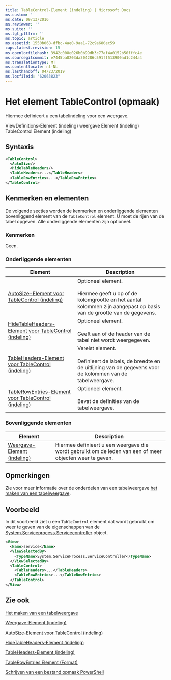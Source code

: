 ```yaml
---
title: TableControl-Element (indeling) | Microsoft Docs
ms.custom: ''
ms.date: 09/13/2016
ms.reviewer: ''
ms.suite: ''
ms.tgt_pltfrm: ''
ms.topic: article
ms.assetid: 1550b068-dfbc-4ae0-9aa1-72c9a680ec59
caps.latest.revision: 15
ms.openlocfilehash: 3942c008e026b0b99db3c77af4a0152b50fffc4e
ms.sourcegitcommit: e7445ba8203da304286c591ff513900ad1c244a4
ms.translationtype: MT
ms.contentlocale: nl-NL
ms.lasthandoff: 04/23/2019
ms.locfileid: "62063823"
---
```

# <a name="tablecontrol-element-format"></a>Het element TableControl (opmaak)

Hiermee definieert u een tabelindeling voor een weergave.

ViewDefinitions-Element (indeling) weergave Element (indeling) TableControl Element (indeling)

## <a name="syntax"></a>Syntaxis

```xml
<TableControl>
  <AutoSize/>
  <HideTableHeaders/>
  <TableHeaders>...</TableHeaders>
  <TableRowEntries>...</TableRowEntries>
</TableControl>

```

## <a name="attributes-and-elements"></a>Kenmerken en elementen

De volgende secties worden de kenmerken en onderliggende elementen bovenliggend element van de `TableControl` element. U moet de rijen van de tabel opgeven. Alle onderliggende elementen zijn optioneel.

### <a name="attributes"></a>Kenmerken

Geen.

### <a name="child-elements"></a>Onderliggende elementen

|Element|Description|
|-------------|-----------------|
|[AutoSize-Element voor TableControl (indeling)](./autosize-element-for-tablecontrol-format.md)|Optioneel element.<br /><br /> Hiermee geeft u op of de kolomgrootte en het aantal kolommen zijn aangepast op basis van de grootte van de gegevens.|
|[HideTableHeaders-Element voor TableControl (indeling)](./hidetableheaders-element-format.md)|Optioneel element.<br /><br /> Geeft aan of de header van de tabel niet wordt weergegeven.|
|[TableHeaders-Element voor TableControl (indeling)](./tableheaders-element-format.md)|Vereist element.<br /><br /> Definieert de labels, de breedte en de uitlijning van de gegevens voor de kolommen van de tabelweergave.|
|[TableRowEntries-Element voor TableControl (indeling)](./tablerowentries-element-for-tablecontrol-format.md)|Optioneel element.<br /><br /> Bevat de definities van de tabelweergave.|

### <a name="parent-elements"></a>Bovenliggende elementen

|Element|Description|
|-------------|-----------------|
|[Weergave-Element (indeling)](./view-element-format.md)|Hiermee definieert u een weergave die wordt gebruikt om de leden van een of meer objecten weer te geven.|

## <a name="remarks"></a>Opmerkingen

Zie voor meer informatie over de onderdelen van een tabelweergave [het maken van een tabelweergave](./creating-a-table-view.md).

## <a name="example"></a>Voorbeeld

In dit voorbeeld ziet u een `TableControl` element dat wordt gebruikt om weer te geven van de eigenschappen van de [System.Serviceprocess.Servicecontroller](/dotnet/api/System.ServiceProcess.ServiceController) object.

```xml
<View>
  <Name>service</Name>
  <ViewSelectedBy>
    <TypeName>System.ServiceProcess.ServiceController</TypeName>
  </ViewSelectedBy>
  <TableControl>
    <TableHeaders>...</TableHeaders>
    <TableRowEntries>...</TableRowEntries>
  </TableControl>
</View>

```

## <a name="see-also"></a>Zie ook

[Het maken van een tabelweergave](./creating-a-table-view.md)

[Weergave-Element (indeling)](./view-element-format.md)

[AutoSize-Element voor TableControl (indeling)](./autosize-element-for-tablecontrol-format.md)

[HideTableHeaders-Element (indeling)](./hidetableheaders-element-format.md)

[TableHeaders-Element (indeling)](./tableheaders-element-format.md)

[TableRowEntries Element (Format)](./tablerowentries-element-for-tablecontrol-format.md)

[Schrijven van een bestand opmaak PowerShell](./writing-a-powershell-formatting-file.md)
